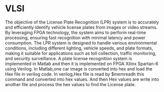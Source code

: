 # VLSI
The objective of the License Plate Recognition (LPR) system is to accurately and
efficiently identify vehicle license plates from images or video streams. By leveraging
FPGA technology, the system aims to perform real-time processing, ensuring fast
recognition with minimal latency and power consumption. The LPR system is designed
to handle various environmental conditions, including different lighting, vehicle
speeds, and plate formats, making it suitable for applications such as toll collection,
traffic monitoring, and security surveillance.
A plate license recognition system is implemented in Matlab and then it is
implemented on FPGA Xilinx Spartan-6 using Verilog.
In Matlab,one car image is converted into hex and load the Hex file in verilog code.
In verilog,Hex file is read by $memreadh this command and converted into hex values.
And then Hex values are write into another file and process the hex values to find the License plate.

